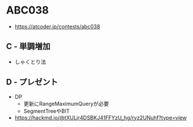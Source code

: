 # ABC038
* https://atcoder.jp/contests/abc038


## C - 単調増加
* しゃくとり法


## D - プレゼント
* DP
  - 更新にRangeMaximumQueryが必要
  - SegmentTreeやBIT
* https://hackmd.io/@tXULjr4DSBKJ41FFYzU_hg/ryz2UNuhf?type=view
